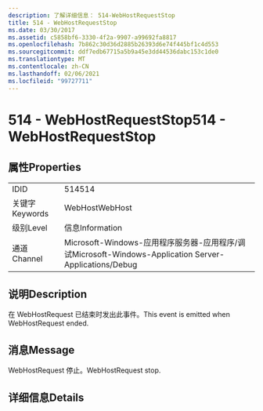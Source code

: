 ```yaml
---
description: 了解详细信息： 514-WebHostRequestStop
title: 514 - WebHostRequestStop
ms.date: 03/30/2017
ms.assetid: c5858bf6-3330-4f2a-9907-a99692fa8817
ms.openlocfilehash: 7b862c30d36d2885b26393d6e74f445bf1c4d553
ms.sourcegitcommit: ddf7edb67715a5b9a45e3dd44536dabc153c1de0
ms.translationtype: MT
ms.contentlocale: zh-CN
ms.lasthandoff: 02/06/2021
ms.locfileid: "99727711"
---
```

# <a name="514---webhostrequeststop"></a><span data-ttu-id="6e984-103">514 - WebHostRequestStop</span><span class="sxs-lookup"><span data-stu-id="6e984-103">514 - WebHostRequestStop</span></span>

## <a name="properties"></a><span data-ttu-id="6e984-104">属性</span><span class="sxs-lookup"><span data-stu-id="6e984-104">Properties</span></span>  
  
|||  
|-|-|  
|<span data-ttu-id="6e984-105">ID</span><span class="sxs-lookup"><span data-stu-id="6e984-105">ID</span></span>|<span data-ttu-id="6e984-106">514</span><span class="sxs-lookup"><span data-stu-id="6e984-106">514</span></span>|  
|<span data-ttu-id="6e984-107">关键字</span><span class="sxs-lookup"><span data-stu-id="6e984-107">Keywords</span></span>|<span data-ttu-id="6e984-108">WebHost</span><span class="sxs-lookup"><span data-stu-id="6e984-108">WebHost</span></span>|  
|<span data-ttu-id="6e984-109">级别</span><span class="sxs-lookup"><span data-stu-id="6e984-109">Level</span></span>|<span data-ttu-id="6e984-110">信息</span><span class="sxs-lookup"><span data-stu-id="6e984-110">Information</span></span>|  
|<span data-ttu-id="6e984-111">通道</span><span class="sxs-lookup"><span data-stu-id="6e984-111">Channel</span></span>|<span data-ttu-id="6e984-112">Microsoft-Windows-应用程序服务器-应用程序/调试</span><span class="sxs-lookup"><span data-stu-id="6e984-112">Microsoft-Windows-Application Server-Applications/Debug</span></span>|  
  
## <a name="description"></a><span data-ttu-id="6e984-113">说明</span><span class="sxs-lookup"><span data-stu-id="6e984-113">Description</span></span>  

 <span data-ttu-id="6e984-114">在 WebHostRequest 已结束时发出此事件。</span><span class="sxs-lookup"><span data-stu-id="6e984-114">This event is emitted when WebHostRequest ended.</span></span>  
  
## <a name="message"></a><span data-ttu-id="6e984-115">消息</span><span class="sxs-lookup"><span data-stu-id="6e984-115">Message</span></span>  

 <span data-ttu-id="6e984-116">WebHostRequest 停止。</span><span class="sxs-lookup"><span data-stu-id="6e984-116">WebHostRequest stop.</span></span>  
  
## <a name="details"></a><span data-ttu-id="6e984-117">详细信息</span><span class="sxs-lookup"><span data-stu-id="6e984-117">Details</span></span>
